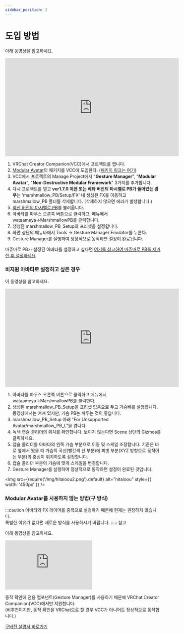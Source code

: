 ```yaml
---
sidebar_position: 2
---
```



# 도입 방법
아래 동영상을 참고하세요.

<iframe width="560" height="315" src="https://www.youtube.com/embed/17p4SnL1kus?si=og9SA6Ef8Rwkg3_-" title="YouTube video player" frameBorder="0" allow="accelerometer; autoplay; clipboard-write; encrypted-media; gyroscope; picture-in-picture; web-share" allowFullScreen></iframe>

1. VRChat Creator Companion(VCC)에서 프로젝트를 엽니다.  
2. [Modular Avatar](https://modular-avatar.nadena.dev/ja/)의 패키지를 VCC에 도입한다. ([패키지 링크는 여기](vcc://vpm/addRepo?https://vpm.nadena.dev/vpm.json))  
3. VCC에서 프로젝트의 Manage Project에서 "**Gesture Manager**", "**Modular Avatar**", "**Non-Destructive Modular Framework**" 3가지를 추가합니다.  
4. 다시 프로젝트를 열고 **ver1.7.0 이전 또는 베타 버전의 마시멜로 PB가 들어있는 경우**는 'marshmallow_PB/Setup/FX' 내 생성된 FX를 이동하고 marshmallow_PB 폴더를 삭제합니다. (삭제하지 않으면 에러가 발생합니다.)   
5. [최신 버전의 마시멜로 PB](https://wataame89.booth.pm/items/4511536)를 불러옵니다.  
6. 아바타를 마우스 오른쪽 버튼으로 클릭하고, 메뉴에서 wataameya→MarshmallowPB를 클릭합니다.  
7. 생성된 marshmallow_PB_Setup의 프리셋을 설정합니다.  
8. 화면 상단의 메뉴바에서 Tools → Gesture Manager Emulator를 누른다.  
9. Gesture Manager를 실행하여 정상적으로 동작하면 설정이 완료됩니다.  

마쥬마로 PB가 설정된 아바타를 설정하고 싶다면 [여기를 참고하여 마쥬마로 PB를 제거한 후 설정하세요](https://wataame89.github.io/documents-marshmallowPB/trouble)

### 비지원 아바타로 설정하고 싶은 경우
이 동영상을 참고하세요.

<iframe width="560" height="315" src="https://www.youtube.com/embed/BYJZBUt0f_w?si=W9nI2fAhSIp5ubg8" title="YouTube video player" frameBorder="0" allow="accelerometer; autoplay; clipboard-write; encrypted-media; gyroscope; picture-in-picture; web-share" allowFullScreen></iframe>

1. 아바타를 마우스 오른쪽 버튼으로 클릭하고 메뉴에서 wataameya→MarshmallowPB를 클릭한다.  
2. 생성된 marshmallow_PB_Setup을 프리셋 없음으로 두고 가슴뼈를 설정합니다. 동영상에서는 켜져 있지만, 가슴 PB는 꺼두는 것이 좋습니다.  
3. marshmallow_PB_Setup 아래 "For Unsupported Avatar/marshmallow_PB_L"을 켭니다.
4. 녹색 캡슐 콜리더의 위치를 확인합니다. 보이지 않는다면 Scene 상단의 Gizmos를 클릭하세요.
5. 캡슐 콜리더를 아바타의 왼쪽 가슴 부분으로 이동 및 스케일 조정합니다. 기준은 바로 옆에서 봤을 때 가슴의 곡선(빨간색 선 부분)에 피벗 부분(XYZ 방향으로 움직이는 부분)의 중심이 위치하도록 설정합니다.  
6. 캡슐 콜리더 부분이 가슴에 맞게 스케일을 변경합니다.
7. Gesture Manager를 실행하여 정상적으로 동작하면 설정이 완료된 것입니다.

<img
  src={require('/img/hitaioou2.png').default}
  alt="hitaioou"
  style={{ width: '450px' }}
/>


### Modular Avatar를 사용하지 않는 방법(구 방식)
:::caution
아바타와 FX 레이어를 중복으로 설정하기 때문에 현재는 권장하지 않습니다.  
특별한 이유가 없다면 새로운 방식을 사용하시기 바랍니다.
::::: 참고

아래 동영상을 참고하세요.

<iframe width="280" height="158" src="https://www.youtube.com/embed/739tyxA7PKo?si=FkVczSvkKsqLBcV9" title="YouTube video player" frameBorder="0" allow="accelerometer; autoplay; clipboard-write; encrypted-media; gyroscope; picture-in-picture; web-share" allowFullScreen></iframe>


동작 확인에 전용 컴포넌트(Gesture Manager)를 사용하기 때문에 VRChat Creator Companion(VCC)에서만 지원합니다.  
(비추천이지만, 동작 확인을 VRChat으로 할 경우 VCC가 아니어도 정상적으로 동작합니다.)

[구버전 설명서 바로가기](https://docs.google.com/document/d/1dvbHSSSIGPoFFt5rA9RUba8309XX7bLs-4dKND2Bam0/edit?usp=sharing)